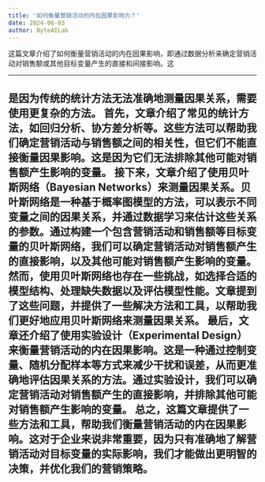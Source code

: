 ```yaml
---
title: '如何衡量营销活动的内在因果影响力？'
date: 2024-06-03
author: ByteAILab
---
```


这篇文章介绍了如何衡量营销活动的内在因果影响，即通过数据分析来确定营销活动对销售额或其他目标变量产生的直接和间接影响。这

---
是因为传统的统计方法无法准确地测量因果关系，需要使用更复杂的方法。
首先，文章介绍了常见的统计方法，如回归分析、协方差分析等。这些方法可以帮助我们确定营销活动与销售额之间的相关性，但它们不能直接衡量因果影响。这是因为它们无法排除其他可能对销售额产生影响的变量。
接下来，文章介绍了使用贝叶斯网络（Bayesian Networks）来测量因果关系。贝叶斯网络是一种基于概率图模型的方法，可以表示不同变量之间的因果关系，并通过数据学习来估计这些关系的参数。通过构建一个包含营销活动和销售额等目标变量的贝叶斯网络，我们可以确定营销活动对销售额产生的直接影响，以及其他可能对销售额产生影响的变量。
然而，使用贝叶斯网络也存在一些挑战，如选择合适的模型结构、处理缺失数据以及评估模型性能。文章提到了这些问题，并提供了一些解决方法和工具，以帮助我们更好地应用贝叶斯网络来测量因果关系。
最后，文章还介绍了使用实验设计（Experimental Design）来衡量营销活动的内在因果影响。这是一种通过控制变量、随机分配样本等方式来减少干扰和误差，从而更准确地评估因果关系的方法。通过实验设计，我们可以确定营销活动对销售额产生的直接影响，并排除其他可能对销售额产生影响的变量。
总之，这篇文章提供了一些方法和工具，帮助我们衡量营销活动的内在因果影响。这对于企业来说非常重要，因为只有准确地了解营销活动对目标变量的实际影响，我们才能做出更明智的决策，并优化我们的营销策略。
---

